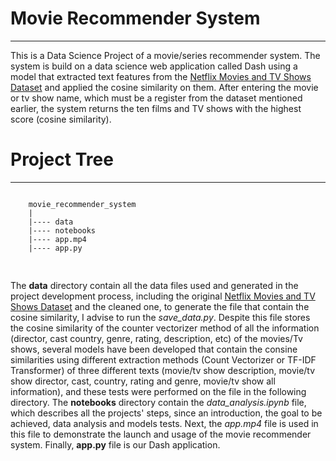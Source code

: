 # Movie Recommender System
-------------------------------------------------

This is a Data Science Project of a movie/series recommender system. The system is build on a data science web application called Dash using a model that extracted text features from the [Netflix Movies and TV Shows Dataset](https://www.kaggle.com/shivamb/netflix-shows) and applied the cosine similarity on them. After entering the movie or tv show name, which must be a register from the dataset mentioned earlier, the system returns the ten films and TV shows with the highest score (cosine similarity).


# Project Tree
---------------------

<pre>
<code>
    movie_recommender_system 
    |
    |---- data
    |---- notebooks
    |---- app.mp4
    |---- app.py
    
</code>
</pre>

The **data** directory contain all the data files used and generated in the project development process, including the original [Netflix Movies and TV Shows Dataset](https://www.kaggle.com/shivamb/netflix-shows) and the cleaned one, to generate the file that contain the cosine similarity, I advise to run the *save_data.py*. Despite this file stores the cosine similarity of the counter vectorizer method of all the information (director, cast country, genre, rating, description, etc) of the movies/Tv shows, several models have been developed that contain the consine similarities using different extraction methods (Count Vectorizer or TF-IDF Transformer) of three different texts (movie/tv show description, movie/tv show director, cast, country, rating and genre, movie/tv show all information), and these tests were performed on the file in the following directory.
The **notebooks** directory contain the *data_analysis.ipynb* file, which describes all the projects' steps, since an introduction, the goal to be achieved, data analysis and models tests. Next, the *app.mp4* file is used in this file to demonstrate the launch and usage of the movie recommender system. Finally, **app.py** file is our Dash application.
